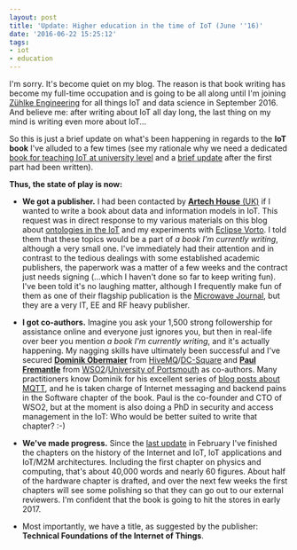 ```yaml
---
layout: post
title: 'Update: Higher education in the time of IoT (June ''16)'
date: '2016-06-22 15:25:12'
tags:
- iot
- education
---
```


I'm sorry. It's become quiet on my blog. The reason is that book writing has become my full-time occupation and is going to be all along until I'm joining [Zühlke Engineering](https://www.zuehlke.com/ch/en/) for all things IoT and data science in September 2016. And believe me: after writing about IoT all day long, the last thing on my mind is writing even more about IoT...


So this is just a brief update on what's been happening in regards to the **IoT book** I've alluded to a few times (see my rationale why we need a dedicated [book for teaching IoT at university level](/2015/12/14/higher-education-in-the-time-of-iot.html) and a [brief update](/2016/02/19/update-higher-education-in-the-time-of-iot.html) after the first part had been written).
<br>

**Thus, the state of play is now:**

* **We got a publisher.** I had been contacted by [**Artech House** (UK)](http://www.artechhouse.com/International/Home.aspx) if I wanted to write a book about data and information models in IoT. This request was in direct response to my various materials on this blog about [ontologies in the IoT](/2016/02/16/four-branches-for-an-iot-ontology.html) and my experiments with [Eclipse Vorto](/2016/03/11/hands-on-with-vorto-iot-information-models.html). I told them that these topics would be a part of *a book I'm currently writing*, although a very small one. I've immediately had their attention and in contrast to the tedious dealings with some established academic publishers, the paperwork was a matter of a few weeks and the contract just needs signing (...which I haven't done so far to keep writing fun). I've been told it's no laughing matter, although I frequently make fun of them as one of their flagship publication is the [Microwave Journal](http://www.microwavejournal.com), but they are a very IT, EE and RF heavy publisher.

* **I got co-authors.** Imagine you ask your 1,500 strong followership for assistance online and everyone just ignores you, but then in real-life over beer you mention *a book I'm currently writing*, and it's actually happening. My nagging skills have ultimately been successful and I've secured [**Dominik Obermaier**](https://twitter.com/dobermai) from [HiveMQ](http://www.hivemq.com)/[DC-Square](http://www.hivemq.com) and [**Paul Fremantle**](https://twitter.com/pzfreo) from [WSO2](http://wso2.com)/[University of Portsmouth](http://www.port.ac.uk/school-of-computing/staff/mr-paul-fremantle.html) as co-authors. Many practitioners know Dominik for his excellent series of [blog posts about MQTT](http://www.hivemq.com/blog/mqtt-essentials/), and he is taken charge of Internet messaging and backend pains in the Software chapter of the book. Paul is the co-founder and CTO of WSO2, but at the moment is also doing a PhD in security and access management in the IoT: Who would be better suited to write that chapter? :-)

* **We've made progress.** Since the [last update](/2016/02/19/update-higher-education-in-the-time-of-iot.html) in February I've finished the chapters on the history of the Internet and IoT, IoT applications and IoT/M2M architectures. Including the first chapter on physics and computing, that's about 40,000 words and nearly 60 figures. About half of the hardware chapter is drafted, and over the next few weeks the first chapters will see some polishing so that they can go out to our external reviewers. I'm confident that the book is going to hit the stores in early 2017.

* Most importantly, we have a title, as suggested by the publisher: **Technical Foundations of the Internet of Things**.